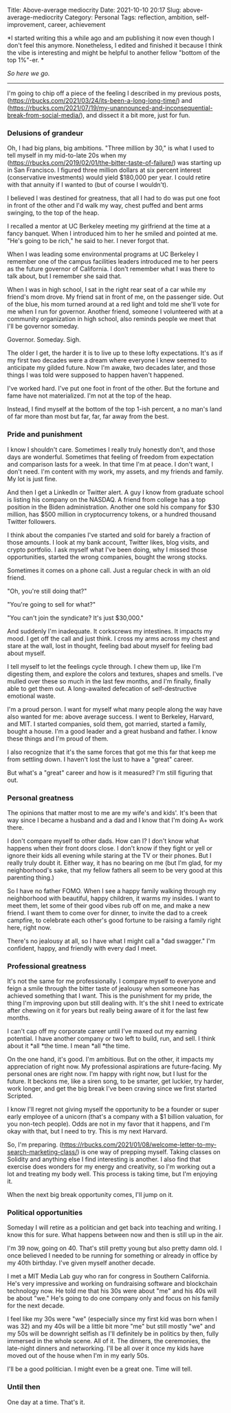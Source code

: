 Title: Above-average mediocrity
Date: 2021-10-10 20:17
Slug: above-average-mediocrity
Category: Personal
Tags: reflection, ambition, self-improvement, career, achievement

*I started writing this a while ago and am publishing it now even though I don't feel this anymore. Nonetheless, I edited and finished it because I think the vibe is interesting and might be helpful to another fellow "bottom of the top 1%"-er. *

*So here we go.*

---

I'm going to chip off a piece of the feeling I described in my previous posts, (https://rbucks.com/2021/03/24/its-been-a-long-long-time/) and (https://rbucks.com/2021/07/19/my-unannounced-and-inconsequential-break-from-social-media/), and dissect it a bit more, just for fun. 

### Delusions of grandeur

Oh, I had big plans, big ambitions. "Three million by 30," is what I used to tell myself in my mid-to-late 20s when my (https://rbucks.com/2019/02/01/the-bitter-taste-of-failure/) was starting up in San Francisco. I figured three million dollars at six percent interest (conservative investments) would yield $180,000 per year. I could retire with that annuity if I wanted to (but of course I wouldn't). 

I believed I was destined for greatness, that all I had to do was put one foot in front of the other and I'd walk my way, chest puffed and bent arms swinging, to the top of the heap. 

I recalled a mentor at UC Berkeley meeting my girlfriend at the time at a fancy banquet. When I introduced him to her he smiled and pointed at me. "He's going to be rich," he said to her. I never forgot that. 

When I was leading some environmental programs at UC Berkeley I remember one of the campus facilities leaders introduced me to her peers as the future governor of California. I don't remember what I was there to talk about, but I remember she said that.

When I was in high school, I sat in the right rear seat of a car while my friend's mom drove. My friend sat in front of me, on the passenger side. Out of the blue, his mom turned around at a red light and told me she'll vote for me when I run for governor. Another friend, someone I volunteered with at a community organization in high school, also reminds people we meet that I'll be governor someday. 

Governor. Someday. Sigh. 

The older I get, the harder it is to live up to these lofty expectations. It's as if my first two decades were a dream where everyone I knew seemed to anticipate my gilded future. Now I'm awake, two decades later, and those things I was told were supposed to happen haven't happened. 

I've worked hard. I've put one foot in front of the other. But the fortune and fame have not materialized. I'm not at the top of the heap.

Instead, I find myself at the bottom of the top 1-ish percent, a no man's land of far more than most but far, far, far away from the best.

### <meta charset="utf-8">Pride and punishment

I know I shouldn't care. Sometimes I really truly honestly don't, and those days are wonderful. Sometimes that feeling of freedom from expectation and comparison lasts for a week. In that time I'm at peace. I don't want, I don't need. I'm content with my work, my assets, and my friends and family. My lot is just fine.

And then I get a LinkedIn or Twitter alert. A guy I know from graduate school is listing his company on the NASDAQ. A friend from college has a top position in the Biden administration. Another one sold his company for $30 million, has $500 million in cryptocurrency tokens, or a hundred thousand Twitter followers.

I think about the companies I've started and sold for barely a fraction of those amounts. I look at my bank account, Twitter likes, blog visits, and crypto portfolio. I ask myself what I've been doing, why I missed those opportunities, started the wrong companies, bought the wrong stocks. 

Sometimes it comes on a phone call. Just a regular check in with an old friend. 

"Oh, you're still doing that?" 

"You're going to sell for what?" 

"You can't join the syndicate? It's just $30,000."

And suddenly I'm inadequate. It corkscrews my intestines. It impacts my mood. I get off the call and just think. I cross my arms across my chest and stare at the wall, lost in thought, feeling bad about myself for feeling bad about myself. 

I tell myself to let the feelings cycle through. I chew them up, like I'm digesting them, and explore the colors and textures, shapes and smells. I've mulled over these so much in the last few months, and I'm finally, finally able to get them out. A long-awaited defecation of self-destructive emotional waste.

I'm a proud person. I want for myself what many people along the way have also wanted for me: above average success. I went to Berkeley, Harvard, and MIT. I started companies, sold them, got married, started a family, bought a house. I'm a good leader and a great husband and father. I know these things and I'm proud of them.

I also recognize that it's the same forces that got me this far that keep me from settling down. I haven't lost the lust to have a "great" career. 

But what's a "great" career and how is it measured? I'm still figuring that out. 

### Personal greatness

The opinions that matter most to me are my wife's and kids'. It's been that way since I became a husband and a dad and I know that I'm doing A+ work there. 

I don't compare myself to other dads. How can I? I don't know what happens when their front doors close. I don't know if they fight or yell or ignore their kids all evening while staring at the TV or their phones. But I really truly doubt it. Either way, it has no bearing on me (but I'm glad, for my neighborhood's sake, that my fellow fathers all seem to be very good at this parenting thing.) 

So I have no father FOMO. When I see a happy family walking through my neighborhood with beautiful, happy children, it warms my insides. I want to meet them, let some of their good vibes rub off on me, and make a new friend. I want them to come over for dinner, to invite the dad to a creek campfire, to celebrate each other's good fortune to be raising a family right here, right now.

There's no jealousy at all, so I have what I might call a "dad swagger." I'm confident, happy, and friendly with every dad I meet. 

### Professional greatness

It's not the same for me professionally. I compare myself to everyone and feign a smile through the bitter taste of jealousy when someone has achieved something that I want. This is the punishment for my pride, the thing I'm improving upon but still dealing with. It's the shit I need to extricate after chewing on it for years but really being aware of it for the last few months.

I can't cap off my corporate career until I've maxed out my earning potential. I have another company or two left to build, run, and sell. I think about it *all *the time. I mean *all *the time. 

On the one hand, it's good. I'm ambitious. But on the other, it impacts my appreciation of right now. My professional aspirations are future-facing. My personal ones are right now. I'm happy with right now, but I lust for the future. It beckons me, like a siren song, to be smarter, get luckier, try harder, work longer, and get the big break I've been craving since we first started Scripted. 

I know I'll regret not giving myself the opportunity to be a founder or super early employee of a unicorn (that's a company with a $1 billion valuation, for you non-tech people). Odds are not in my favor that it happens, and I'm okay with that, but I need to try. This is my next Harvard. 

So, I'm preparing. (https://rbucks.com/2021/01/08/welcome-letter-to-my-search-marketing-class/) is one way of prepping myself. Taking classes on Solidity and anything else I find interesting is another. I also find that exercise does wonders for my energy and creativity, so I'm working out a lot and treating my body well. This process is taking time, but I'm enjoying it. 

When the next big break opportunity comes, I'll jump on it. 

### Political opportunities

Someday I will retire as a politician and get back into teaching and writing. I know this for sure. What happens between now and then is still up in the air. 

I'm 39 now, going on 40. That's still pretty young but also pretty damn old. I once believed I needed to be running for something or already in office by my 40th birthday. I've given myself another decade. 

I met a MIT Media Lab guy who ran for congress in Southern California. He's very impressive and working on fundraising software and blockchain technology now. He told me that his 30s were about "me" and his 40s will be about "we." He's going to do one company only and focus on his family for the next decade. 

I feel like my 30s were "we" (especially since my first kid was born when I was 32) and my 40s will be a little bit more "me" but still mostly "we" and my 50s will be downright selfish as I'll definitely be in politics by then, fully immersed in the whole scene. All of it. The dinners, the ceremonies, the late-night dinners and networking. I'll be all over it once my kids have moved out of the house when I'm in my early 50s.  

I'll be a good politician. I might even be a great one. Time will tell. 

### Until then

One day at a time. That's it.